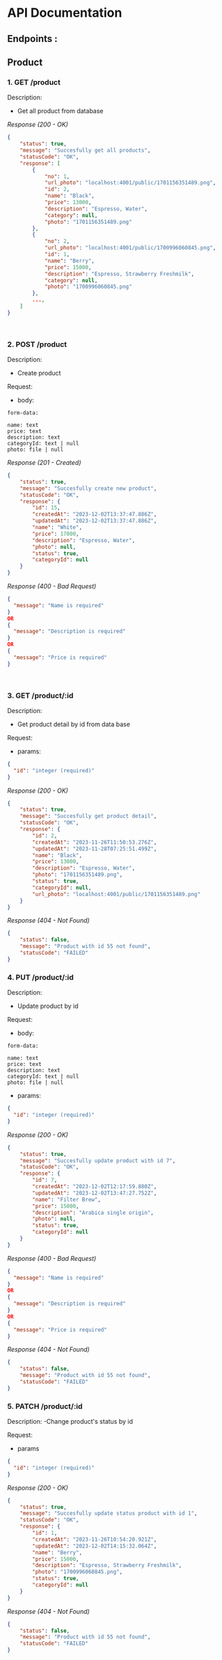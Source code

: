 # API Documentation

## Endpoints :

## Product

### 1. GET /product

Description:

- Get all product from database

<!-- Request:

- headers():

```json
{
  "access_token": "string"
}
``` -->

_Response (200 - OK)_

```json
{
    "status": true,
    "message": "Succesfully get all products",
    "statusCode": "OK",
    "response": [
        {
            "no": 1,
            "url_photo": "localhost:4001/public/1701156351489.png",
            "id": 2,
            "name": "Black",
            "price": 13000,
            "description": "Espresso, Water",
            "category": null,
            "photo": "1701156351489.png"
        },
        {
            "no": 2,
            "url_photo": "localhost:4001/public/1700996060845.png",
            "id": 1,
            "name": "Berry",
            "price": 15000,
            "description": "Espresso, Strawberry Freshmilk",
            "category": null,
            "photo": "1700996060845.png"
        },
        ...,
    ]
}
```

&nbsp;

### 2. POST /product
Description:
- Create product

Request:

- body:

```form
form-data: 

name: text
price: text
description: text
categoryId: text | null
photo: file | null
```

_Response (201 - Created)_

```json
{
    "status": true,
    "message": "Succesfully create new product",
    "statusCode": "OK",
    "response": {
        "id": 15,
        "createdAt": "2023-12-02T13:37:47.886Z",
        "updatedAt": "2023-12-02T13:37:47.886Z",
        "name": "White",
        "price": 17000,
        "description": "Espresso, Water",
        "photo": null,
        "status": true,
        "categoryId": null
    }
}
```

_Response (400 - Bad Request)_

```json
{
  "message": "Name is required"
}
OR
{
  "message": "Description is required"
}
OR
{
  "message": "Price is required"
}
```
&nbsp;

### 3. GET /product/:id

Description:
- Get product detail by id from data base

Request:

- params:

```json
{
  "id": "integer (required)"
}
```

_Response (200 - OK)_

```json
{
    "status": true,
    "message": "Succesfully get product detail",
    "statusCode": "OK",
    "response": {
        "id": 2,
        "createdAt": "2023-11-26T11:50:53.276Z",
        "updatedAt": "2023-11-28T07:25:51.499Z",
        "name": "Black",
        "price": 13000,
        "description": "Espresso, Water",
        "photo": "1701156351489.png",
        "status": true,
        "categoryId": null,
        "url_photo": "localhost:4001/public/1701156351489.png"
    }
}
```

_Response (404 - Not Found)_

```json
{
    "status": false,
    "message": "Product with id 55 not found",
    "statusCode": "FAILED"
}
```

### 4. PUT /product/:id

Description:

- Update product by id

Request:

- body:

```form
form-data: 

name: text
price: text
description: text
categoryId: text | null
photo: file | null
```
- params:
```json
{
  "id": "integer (required)"
}
```

_Response (200 - OK)_
```json
{
    "status": true,
    "message": "Succesfully update product with id 7",
    "statusCode": "OK",
    "response": {
        "id": 7,
        "createdAt": "2023-12-02T12:17:59.880Z",
        "updatedAt": "2023-12-02T13:47:27.752Z",
        "name": "Filter Brew",
        "price": 15000,
        "description": "Arabica single origin",
        "photo": null,
        "status": true,
        "categoryId": null
    }
}
```
_Response (400 - Bad Request)_

```json
{
  "message": "Name is required"
}
OR
{
  "message": "Description is required"
}
OR
{
  "message": "Price is required"
}
```
_Response (404 - Not Found)_

```json
{
    "status": false,
    "message": "Product with id 55 not found",
    "statusCode": "FAILED"
}
```

### 5. PATCH /product/:id
Description:
-Change product's status by id

Request:
- params
```json
{
  "id": "integer (required)"
}
```
_Response (200 - OK)_
```json
{
    "status": true,
    "message": "Succesfully update status product with id 1",
    "statusCode": "OK",
    "response": {
        "id": 1,
        "createdAt": "2023-11-26T10:54:20.921Z",
        "updatedAt": "2023-12-02T14:15:32.064Z",
        "name": "Berry",
        "price": 15000,
        "description": "Espresso, Strawberry Freshmilk",
        "photo": "1700996060845.png",
        "status": true,
        "categoryId": null
    }
}
```
_Response (404 - Not Found)_

```json
{
    "status": false,
    "message": "Product with id 55 not found",
    "statusCode": "FAILED"
}
```